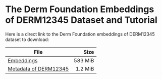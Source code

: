 # The Derm Foundation Embeddings of DERM12345 Dataset and Tutorial

Here is a direct link to the Derm Foundation embeddings of DERM12345 dataset to download:

| File| Size |
| --- | ---: |
| [Embeddings](https://github.com/abdurrahimyilmaz/derm12345_google-derm-foundation/releases/download/v1.0.0/derm12345_google-derm-foundation-model_embeddings.npz) | 583 MiB |
| [Metadata of DERM12345](https://github.com/abdurrahimyilmaz/derm12345_google-derm-foundation/releases/download/v1.0.0/derm12345_metadata_all.csv) | 1.2 MiB |


